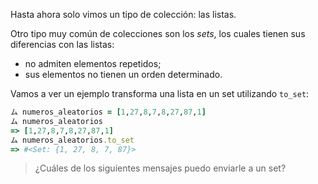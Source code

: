 Hasta ahora solo vimos un tipo de colección: las listas.

Otro tipo muy común de colecciones son los _sets_, los cuales tienen sus diferencias con las listas:

* no admiten elementos repetidos;
* sus elementos no tienen un orden determinado. 

Vamos a ver un ejemplo transforma una lista en un set utilizando `to_set`:

```ruby
ム numeros_aleatorios = [1,27,8,7,8,27,87,1]
ム numeros_aleatorios
=> [1,27,8,7,8,27,87,1]
ム numeros_aleatorios.to_set
=> #<Set: {1, 27, 8, 7, 87}>
```

> ¿Cuáles de los siguientes mensajes puedo enviarle a un set?
